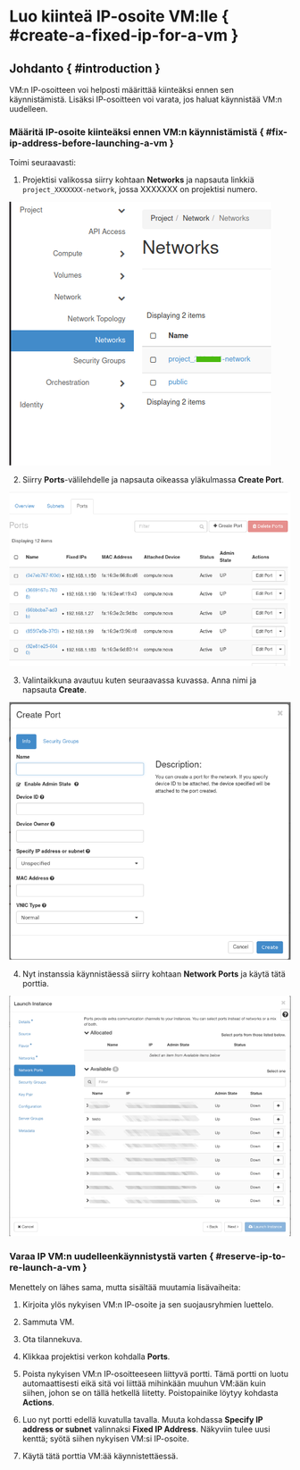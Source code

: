 # Luo kiinteä IP-osoite VM:lle { #create-a-fixed-ip-for-a-vm }

## Johdanto { #introduction }

VM:n IP-osoitteen voi helposti määrittää kiinteäksi ennen sen käynnistämistä. Lisäksi IP-osoitteen voi varata, jos haluat käynnistää VM:n uudelleen.

### Määritä IP-osoite kiinteäksi ennen VM:n käynnistämistä { #fix-ip-address-before-launching-a-vm }

Toimi seuraavasti:

1. Projektisi valikossa siirry kohtaan **Networks** ja napsauta linkkiä `project_XXXXXXX-network`, jossa XXXXXXX on projektisi numero.

![Projekti](../../img/project.png)

2. Siirry **Ports**-välilehdelle ja napsauta oikeassa yläkulmassa **Create Port**.

![Projektiverkko](../../img/project-network.png)

3. Valintaikkuna avautuu kuten seuraavassa kuvassa. Anna nimi ja napsauta **Create**.

![Portin luonti](../../img/Create-port-unspecified.png)

4. Nyt instanssia käynnistäessä siirry kohtaan **Network Ports** ja käytä tätä porttia. 

![Käynnistä instanssi](../../img/launch-instance-network-ports.png) 

### Varaa IP VM:n uudelleenkäynnistystä varten { #reserve-ip-to-re-launch-a-vm }
Menettely on lähes sama, mutta sisältää muutamia lisävaiheita:

1. Kirjoita ylös nykyisen VM:n IP-osoite ja sen suojausryhmien luettelo.

2. Sammuta VM.

3. Ota tilannekuva.

4. Klikkaa projektisi verkon kohdalla **Ports**.

5. Poista nykyisen VM:n IP-osoitteeseen liittyvä portti. Tämä portti on luotu automaattisesti eikä sitä voi liittää mihinkään muuhun VM:ään kuin siihen, johon se on tällä hetkellä liitetty. Poistopainike löytyy kohdasta **Actions**. 

6. Luo nyt portti edellä kuvatulla tavalla. Muuta kohdassa **Specify IP address or subnet** valinnaksi **Fixed IP Address**. Näkyviin tulee uusi kenttä; syötä siihen nykyisen VM:si IP-osoite.

7. Käytä tätä porttia VM:ää käynnistettäessä.